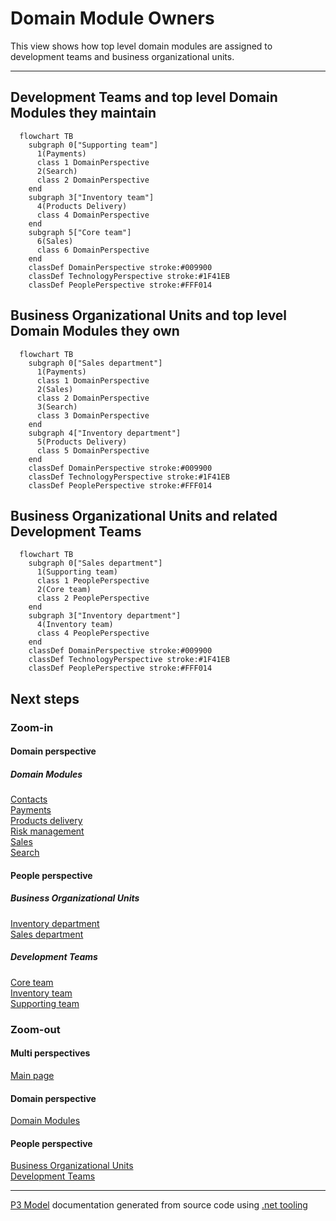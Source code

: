 ﻿
# Domain Module Owners

This view shows how top level domain modules are assigned to development teams and business organizational units.  

---



## Development Teams and top level Domain Modules they maintain

```mermaid
  flowchart TB
    subgraph 0["Supporting team"]
      1(Payments)
      class 1 DomainPerspective
      2(Search)
      class 2 DomainPerspective
    end
    subgraph 3["Inventory team"]
      4(Products Delivery)
      class 4 DomainPerspective
    end
    subgraph 5["Core team"]
      6(Sales)
      class 6 DomainPerspective
    end
    classDef DomainPerspective stroke:#009900
    classDef TechnologyPerspective stroke:#1F41EB
    classDef PeoplePerspective stroke:#FFF014
```

## Business Organizational Units and top level Domain Modules they own

```mermaid
  flowchart TB
    subgraph 0["Sales department"]
      1(Payments)
      class 1 DomainPerspective
      2(Sales)
      class 2 DomainPerspective
      3(Search)
      class 3 DomainPerspective
    end
    subgraph 4["Inventory department"]
      5(Products Delivery)
      class 5 DomainPerspective
    end
    classDef DomainPerspective stroke:#009900
    classDef TechnologyPerspective stroke:#1F41EB
    classDef PeoplePerspective stroke:#FFF014
```

## Business Organizational Units and related Development Teams

```mermaid
  flowchart TB
    subgraph 0["Sales department"]
      1(Supporting team)
      class 1 PeoplePerspective
      2(Core team)
      class 2 PeoplePerspective
    end
    subgraph 3["Inventory department"]
      4(Inventory team)
      class 4 PeoplePerspective
    end
    classDef DomainPerspective stroke:#009900
    classDef TechnologyPerspective stroke:#1F41EB
    classDef PeoplePerspective stroke:#FFF014
```

## Next steps


### Zoom-in


#### Domain perspective


##### Domain Modules

[Contacts](Contacts/Contacts.md)  
[Payments](Payments/Payments.md)  
[Products delivery](ProductsDelivery/ProductsDelivery.md)  
[Risk management](RiskManagement/RiskManagement.md)  
[Sales](Sales/Sales.md)  
[Search](Search/Search.md)  

#### People perspective


##### Business Organizational Units

[Inventory department](../../People/BusinessOrganizationalUnits/InventoryDepartment.md)  
[Sales department](../../People/BusinessOrganizationalUnits/SalesDepartment.md)  

##### Development Teams

[Core team](../../People/DevelopmentTeams/CoreTeam.md)  
[Inventory team](../../People/DevelopmentTeams/InventoryTeam.md)  
[Supporting team](../../People/DevelopmentTeams/SupportingTeam.md)  

### Zoom-out


#### Multi perspectives

[Main page](../../README.md)  

#### Domain perspective

[Domain Modules](DomainModules.md)  

#### People perspective

[Business Organizational Units](../../People/BusinessOrganizationalUnits/BusinessOrganizationalUnits.md)  
[Development Teams](../../People/DevelopmentTeams/DevelopmentTeams.md)  

---

[P3 Model](https://github.com/P3-model/P3-model) documentation generated from source code using [.net tooling](https://github.com/P3-model/P3-model-dotnet)